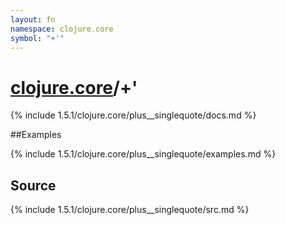 ```yaml
---
layout: fn
namespace: clojure.core
symbol: "+'"
---
```


# [clojure.core](../)/+'

{% include 1.5.1/clojure.core/plus__singlequote/docs.md %}

##Examples

{% include 1.5.1/clojure.core/plus__singlequote/examples.md %}
## Source
{% include 1.5.1/clojure.core/plus__singlequote/src.md %}

